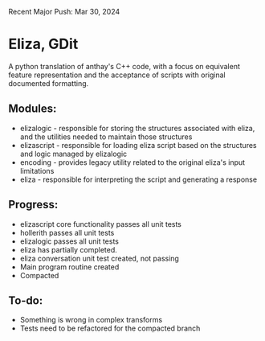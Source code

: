 


Recent Major Push: Mar 30, 2024

# Eliza, GDit
A python translation of anthay's C++ code, with a focus on equivalent feature representation and the acceptance of scripts with original documented formatting.


## Modules:
   - elizalogic      - responsible for storing the structures associated with eliza, and the utilities needed to maintain those structures
   - elizascript     - responsible for loading eliza script based on the structures and logic managed by elizalogic
   - encoding       - provides legacy utility related to the original eliza's input limitations
   - eliza           - responsible for interpreting the script and generating a response


## Progress:
   - elizascript core functionality passes all unit tests
   - hollerith passes all unit tests
   - elizalogic passes all unit tests
   - eliza has partially completed.
   - eliza conversation unit test created, not passing
   - Main program routine created
   - Compacted

## To-do:
   - Something is wrong in complex transforms
   - Tests need to be refactored for the compacted branch